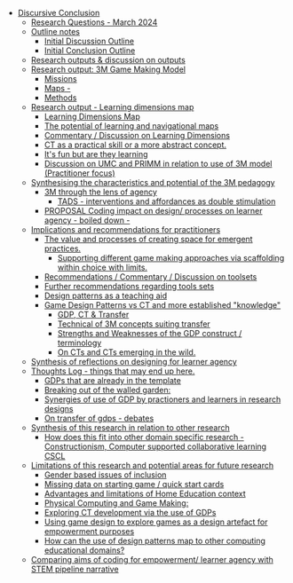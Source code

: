 -   [Discursive Conclusion](#discursive-conclusion)
    -   [Research Questions - March
        2024](#research-questions---march-2024)
    -   [Outline notes](#outline-notes)
        -   [Initial Discussion Outline](#initial-discussion-outline)
        -   [Initial Conclusion Outline](#initial-conclusion-outline)
    -   [Research outputs & discussion on
        outputs](#research-outputs-discussion-on-outputs)
    -   [Research output: 3M Game Making
        Model](#research-output-3m-game-making-model)
        -   [Missions](#missions)
        -   [Maps -](#maps--)
        -   [Methods](#methods)
    -   [Research output - Learning dimensions
        map](#research-output---learning-dimensions-map)
        -   [Learning Dimensions Map](#learning-dimensions-map)
        -   [The potential of learning and navigational
            maps](#the-potential-of-learning-and-navigational-maps)
        -   [Commentary / Discussion on Learning
            Dimensions](#commentary-discussion-on-learning-dimensions)
        -   [CT as a practical skill or a more abstract
            concept.](#ct-as-a-practical-skill-or-a-more-abstract-concept.)
        -   [It's fun but are they
            learning](#its-fun-but-are-they-learning)
        -   [Discussion on UMC and PRIMM in relation to use of 3M model
            (Practitioner
            focus)](#discussion-on-umc-and-primm-in-relation-to-use-of-3m-model-practitioner-focus)
    -   [Synthesising the characteristics and potential of the 3M
        pedagogy](#synthesising-the-characteristics-and-potential-of-the-3m-pedagogy)
        -   [3M through the lens of
            agency](#m-through-the-lens-of-agency)
            -   [TADS - interventions and affordances as double
                stimulation](#tads---interventions-and-affordances-as-double-stimulation)
        -   [PROPOSAL Coding impact on design/ processes on learner
            agency - boiled down
            -](#proposal-coding-impact-on-design-processes-on-learner-agency---boiled-down--)
    -   [Implications and recommendations for
        practitioners](#implications-and-recommendations-for-practitioners)
        -   [The value and processes of creating space for emergent
            practices.](#the-value-and-processes-of-creating-space-for-emergent-practices.)
            -   [Supporting different game making approaches via
                scaffolding within choice with
                limits.](#supporting-different-game-making-approaches-via-scaffolding-within-choice-with-limits.)
        -   [Recommendations / Commentary / Discussion on
            toolsets](#recommendations-commentary-discussion-on-toolsets)
        -   [Further recommendations regarding tools
            sets](#further-recommendations-regarding-tools-sets)
        -   [Design patterns as a teaching
            aid](#design-patterns-as-a-teaching-aid)
        -   [Game Design Patterns vs CT and more established
            "knowledge"](#game-design-patterns-vs-ct-and-more-established-knowledge)
            -   [GDP, CT & Transfer](#gdp-ct-transfer)
            -   [Technical of 3M concepts suiting
                transfer](#technical-of-3m-concepts-suiting-transfer)
            -   [Strengths and Weaknesses of the GDP construct /
                terminology](#strengths-and-weaknesses-of-the-gdp-construct-terminology)
            -   [On CTs and CTs emerging in the
                wild.](#on-cts-and-cts-emerging-in-the-wild.)
    -   [Synthesis of reflections on designing for learner
        agency](#synthesis-of-reflections-on-designing-for-learner-agency)
    -   [Thoughts Log - things that may end up
        here.](#thoughts-log---things-that-may-end-up-here.)
        -   [GDPs that are already in the
            template](#gdps-that-are-already-in-the-template)
        -   [Breaking out of the walled
            garden:](#breaking-out-of-the-walled-garden)
        -   [Synergies of use of GDP by practioners and learners in
            research
            designs](#synergies-of-use-of-gdp-by-practioners-and-learners-in-research-designs)
        -   [On transfer of gdps -
            debates](#on-transfer-of-gdps---debates)
    -   [Synthesis of this research in relation to other
        research](#synthesis-of-this-research-in-relation-to-other-research)
        -   [How does this fit into other domain specific research -
            Constructionism, Computer supported collaborative learning
            CSCL](#how-does-this-fit-into-other-domain-specific-research---constructionism-computer-supported-collaborative-learning-cscl)
    -   [Limitations of this research and potential areas for future
        research](#limitations-of-this-research-and-potential-areas-for-future-research)
        -   [Gender based issues of
            inclusion](#gender-based-issues-of-inclusion)
        -   [Missing data on starting game / quick start
            cards](#missing-data-on-starting-game-quick-start-cards)
        -   [Advantages and limitations of Home Education
            context](#advantages-and-limitations-of-home-education-context)
        -   [Physical Computing and Game
            Making:](#physical-computing-and-game-making)
        -   [Exploring CT development via the use of
            GDPs](#exploring-ct-development-via-the-use-of-gdps)
        -   [Using game design to explore games as a design artefact for
            empowerment
            purposes](#using-game-design-to-explore-games-as-a-design-artefact-for-empowerment-purposes)
        -   [How can the use of design patterns map to other computing
            educational
            domains?](#how-can-the-use-of-design-patterns-map-to-other-computing-educational-domains)
    -   [Comparing aims of coding for empowerment/ learner agency with
        STEM pipeline
        narrative](#comparing-aims-of-coding-for-empowerment-learner-agency-with-stem-pipeline-narrative)
